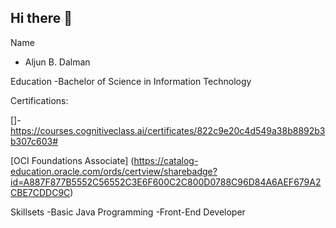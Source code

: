 ## Hi there 👋

Name 
- Aljun B. Dalman

Education 
-Bachelor of Science in Information Technology

Certifications:

[]-https://courses.cognitiveclass.ai/certificates/822c9e20c4d549a38b8892b3b307c603#

[OCI Foundations Associate] (https://catalog-education.oracle.com/ords/certview/sharebadge?id=A887F877B5552C56552C3E6F600C2C800D0788C96D84A6AEF679A2CBE7CDDC9C)

Skillsets 
-Basic Java Programming
-Front-End Developer



<!--
**aljundalman/aljundalman** is a ✨ _special_ ✨ repository because its `README.md` (this file) appears on your GitHub profile.

- 🔭 I’m currently working on ...
- 🌱 I’m currently learning ...
- 👯 I’m looking to collaborate on ...
- 🤔 I’m looking for help with ...
- 💬 Ask me about ...
- 📫 How to reach me: ...
- 😄 Pronouns: ...
- ⚡ Fun fact: ...
-->

